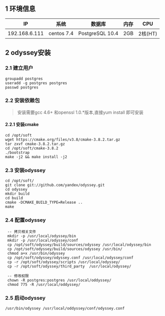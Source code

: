 ## 1 环境信息

| IP            | 系统       | 数据库          | 内存 | CPU     |
| ------------- | ---------- | --------------- | ---- | ------- |
| 192.168.6.111 | centos 7.4 | PostgreSQL 10.4 | 2GB  | 2核(HT) |

## 2 odyssey安装

### 2.1 建立用户

```
groupadd postgres
useradd -g postgres postgres
passwd postgres
```

### 2.2 安装依赖包

> 安装需要gcc 4.6+ 和openssl 1.0.*版本,直接yum install 即可安装

#### 2.2.1 安装cmake

```
cd /opt/soft
wget https://cmake.org/files/v3.8/cmake-3.8.2.tar.gz
tar zxvf cmake-3.8.2.tar.gz
cd /opt/soft/cmake-3.8.2
./bootstrap
make -j2 && make install -j2
```

### 2.3 安装odyssey

```
cd /opt/soft/
git clone git://github.com/yandex/odyssey.git
cd odyssey
mkdir build
cd build
cmake -DCMAKE_BUILD_TYPE=Release ..
make
```

### 2.4 配置odyssey

```
 -- 拷贝相关文件
 mkdir -p /usr/local/odyssey/bin
 mkdir -p /usr/local/odyssey/conf
 cp /opt/soft/odyssey/build/sources/odyssey /usr/local/odyssey/bin
 cp /opt/soft/odyssey/build/sources/odyssey /usr/bin/
 chmod a+x /usr/bin/odyssey
 cp /opt/soft/odyssey/odyssey.conf /usr/local/odyssey/conf
 cp -r /opt/soft/odyssey/scripts /usr/local/odyssey/
 cp -r /opt/soft/odyssey/third_party  /usr/local/odyssey/
 
 -- 修改权限
 chown -R postgres:postgres /usr/local/oddyssey/
 chmod 775 -R /usr/local/oddyssey/
```

### 2.5 启动odyssey

```
/usr/bin/odyssey /usr/local/oddyssey/conf/odyssey.conf
```

